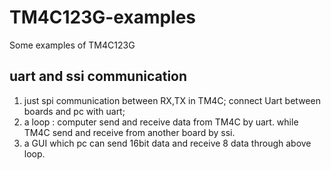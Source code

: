 # TM4C123G-examples
Some examples of TM4C123G
## uart and ssi communication
1. just spi communication between RX,TX in TM4C; connect Uart between boards and pc with uart;
2. a loop : computer send and receive data from TM4C by uart. while TM4C send and receive from another board by ssi. 
3. a GUI which pc can send 16bit data and receive 8 data through above loop.
